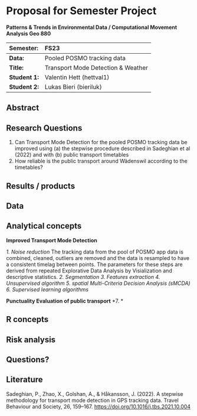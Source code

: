 # Proposal for Semester Project

**Patterns & Trends in Environmental Data / Computational Movement
Analysis Geo 880**

| Semester:      | FS23                                     |
|:---------------|:---------------------------------------- |
| **Data:**      | Pooled POSMO tracking data               |
| **Title:**     | Transport Mode Detection & Weather       |
| **Student 1:** | Valentin Hett (hettval1)                 |
| **Student 2:** | Lukas Bieri (bieriluk)                   |

## Abstract 
<!-- (50-60 words) -->


## Research Questions  <!--(50-60 words)-->
1. Can Transport Mode Detection for the pooled POSMO tracking data be improved using (a) the stepwise procedure described in Sadeghian et al (2022) and with (b) public transport timetables
2. How reliable is the public transport around Wädenswil according to the timetables?

## Results / products
<!-- What do you expect, anticipate? -->


## Data
<!-- What data will you use? Will you require additional context data? Where do you get this data from? Do you already have all the data? -->

## Analytical concepts
<!-- Which analytical concepts will you use? What conceptual movement spaces and respective modelling approaches of trajectories will you be using? What additional spatial analysis methods will you be using? -->

**Improved Transport Mode Detection**

*1. Noise reduction*
The tracking data from the pool of POSMO app data is combined, cleaned, outliers are removed and the data is resampled to have a consistent timelag between points. The parameters for these steps are derived from repeated Explorative Data Analysis by Visialization and descriptive statistics. 
*2. Segmentation*
*3. Features extraction*
*4. Unsupervised algorithm*
*5. spatial Multi-Criteria Decision Analysis (sMCDA)*
*6. Supervised learning algorithms* 

**Punctuality Evaluation of public transport**
*7. *

## R concepts
<!-- Which R concepts, functions, packages will you mainly use. What additional spatial analysis methods will you be using? -->

## Risk analysis
<!-- What could be the biggest challenges/problems you might face? What is your plan B? -->

## Questions? 
<!-- Which questions would you like to discuss at the coaching session? -->

## Literature

Sadeghian, P., Zhao, X., Golshan, A., & Håkansson, J. (2022). A stepwise methodology for transport mode detection in GPS tracking data. Travel Behaviour and Society, 26, 159–167. https://doi.org/10.1016/j.tbs.2021.10.004

